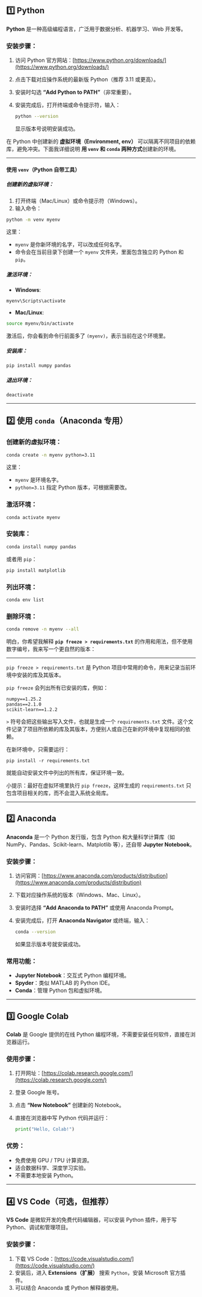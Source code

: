 ## 1️⃣ Python

**Python** 是一种高级编程语言，广泛用于数据分析、机器学习、Web 开发等。

### 安装步骤：

1. 访问 Python 官方网站：[https://www.python.org/downloads/](https://www.python.org/downloads/)
2. 点击下载对应操作系统的最新版 Python（推荐 3.11 或更高）。
3. 安装时勾选 **“Add Python to PATH”**（非常重要）。
4. 安装完成后，打开终端或命令提示符，输入：

   ```bash
   python --version
   ```

   显示版本号说明安装成功。


在 Python 中创建新的 **虚拟环境（Environment, env）** 可以隔离不同项目的依赖库，避免冲突。下面我详细说明 **用 `venv` 和 `conda` 两种方式**创建新的环境。

---

#### 使用 `venv`（Python 自带工具）

##### 创建新的虚拟环境：

1. 打开终端（Mac/Linux）或命令提示符（Windows）。
2. 输入命令：

```bash
python -m venv myenv
```

这里：

* `myenv` 是你新环境的名字，可以改成任何名字。
* 命令会在当前目录下创建一个 `myenv` 文件夹，里面包含独立的 Python 和 `pip`。

##### 激活环境：

* **Windows**:

```bash
myenv\Scripts\activate
```

* **Mac/Linux**:

```bash
source myenv/bin/activate
```

激活后，你会看到命令行前面多了 `(myenv)`，表示当前在这个环境里。

##### 安装库：

```bash
pip install numpy pandas
```

##### 退出环境：

```bash
deactivate
```

---

## 2️⃣ 使用 `conda`（Anaconda 专用）

### 创建新的虚拟环境：

```bash
conda create -n myenv python=3.11
```

这里：

* `myenv` 是环境名字。
* `python=3.11` 指定 Python 版本，可根据需要改。

### 激活环境：

```bash
conda activate myenv
```

### 安装库：

```bash
conda install numpy pandas
```

或者用 `pip`：

```bash
pip install matplotlib
```

### 列出环境：

```bash
conda env list
```

### 删除环境：

```bash
conda remove -n myenv --all
```


明白，你希望我解释 **`pip freeze > requirements.txt`** 的作用和用法，但不使用数字编号，我来写一个更自然的版本：

---

`pip freeze > requirements.txt` 是 Python 项目中常用的命令，用来记录当前环境中安装的库及其版本。

`pip freeze` 会列出所有已安装的库，例如：

```
numpy==1.25.2
pandas==2.1.0
scikit-learn==1.2.2
```

`>` 符号会把这些输出写入文件，也就是生成一个 `requirements.txt` 文件。这个文件记录了项目所依赖的库及其版本，方便别人或自己在新的环境中复现相同的依赖。

在新环境中，只需要运行：

```
pip install -r requirements.txt
```

就能自动安装文件中列出的所有库，保证环境一致。

小提示：最好在虚拟环境里执行 `pip freeze`，这样生成的 `requirements.txt` 只包含项目相关的库，而不会混入系统全局库。

---

## 2️⃣ Anaconda

**Anaconda** 是一个 Python 发行版，包含 Python 和大量科学计算库（如 NumPy、Pandas、Scikit-learn、Matplotlib 等），还自带 **Jupyter Notebook**。

### 安装步骤：

1. 访问官网：[https://www.anaconda.com/products/distribution](https://www.anaconda.com/products/distribution)
2. 下载对应操作系统的版本（Windows、Mac、Linux）。
3. 安装时选择 **“Add Anaconda to PATH”** 或使用 Anaconda Prompt。
4. 安装完成后，打开 **Anaconda Navigator** 或终端，输入：

   ```bash
   conda --version
   ```

   如果显示版本号就安装成功。

### 常用功能：

* **Jupyter Notebook**：交互式 Python 编程环境。
* **Spyder**：类似 MATLAB 的 Python IDE。
* **Conda**：管理 Python 包和虚拟环境。

---

## 3️⃣ Google Colab

**Colab** 是 Google 提供的在线 Python 编程环境，不需要安装任何软件，直接在浏览器运行。

### 使用步骤：

1. 打开网址：[https://colab.research.google.com/](https://colab.research.google.com/)
2. 登录 Google 账号。
3. 点击 **“New Notebook”** 创建新的 Notebook。
4. 直接在浏览器中写 Python 代码并运行：

   ```python
   print("Hello, Colab!")
   ```

### 优势：

* 免费使用 GPU / TPU 计算资源。
* 适合数据科学、深度学习实验。
* 不需要本地安装 Python。

---

## 4️⃣ VS Code（可选，但推荐）

**VS Code** 是微软开发的免费代码编辑器，可以安装 Python 插件，用于写 Python、调试和管理项目。

### 安装步骤：

1. 下载 VS Code：[https://code.visualstudio.com/](https://code.visualstudio.com/)
2. 安装后，进入 **Extensions（扩展）** 搜索 `Python`，安装 Microsoft 官方插件。
3. 可以结合 Anaconda 或 Python 解释器使用。

